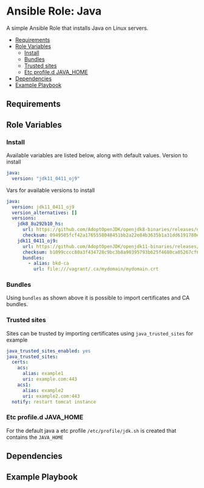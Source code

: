 # Ansible Role: Java

A simple Ansible Role that installs Java on Linux servers. 

<!-- MarkdownTOC levels="2,3" autolink="true" -->

- [Requirements](#requirements)
- [Role Variables](#role-variables)
  - [Install](#install)
  - [Bundles](#bundles)
  - [Trusted sites](#trusted-sites)
  - [Etc profile.d JAVA_HOME](#etc-profiled-java_home)
- [Dependencies](#dependencies)
- [Example Playbook](#example-playbook)

<!-- /MarkdownTOC -->

## Requirements

## Role Variables

### Install

Available variables are listed below, along with default values. Version to install 

```yaml
java:
  version: "jdk11_0411_oj9"
```

Vars for available versions to install

```yaml
java:
  version: jdk11_0411_oj9
  version_alternatives: []
  versions:
    jdk8_8u292b10_hs:
      url: https://github.com/AdoptOpenJDK/openjdk8-binaries/releases/download/jdk8u292-b10/OpenJDK8U-jdk_x64_linux_hotspot_8u292b10.tar.gz
      checksum: 0949505fcf42a1765558048451bb2a22e84b3635b1a31dd6191780eeccaa4ada
    jdk11_0411_oj9:
      url: https://github.com/AdoptOpenJDK/openjdk11-binaries/releases/download/jdk-11.0.4%2B11_openj9-0.15.1/OpenJDK11U-jdk_x64_linux_openj9_11.0.4_11_openj9-0.15.1.tar.gz
      checksum: b1099cccc80a3f434728c9bc3b8a90395793b625f4680ca05267cf635143d64d
      bundles:
        - alias: bkd-ca
          url: file:///vagrant/.ca/mydomain/mydomain.crt      
```

### Bundles

Using `bundles` as shown above it is possible to import certificates and CA bundles.

### Trusted sites

Sites can be trusted by importing certificates using `java_trusted_sites` for example

```yaml
java_trusted_sites_enabled: yes
java_trusted_sites:
  certs:
    acs:
      alias: example1
      uri: example.com:443
    acs1:
      alias: example2
      uri: example2.com:443
  notify: restart tomcat instance
```

### Etc profile.d JAVA_HOME

For the default java a etc profile `/etc/profile/jdk.sh` is created that contains the `JAVA_HOME` 

## Dependencies

## Example Playbook
